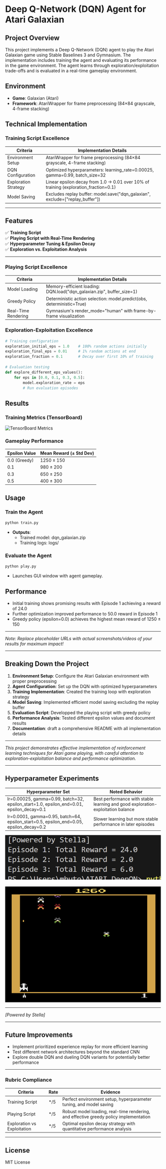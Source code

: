 # Deep Q-Network (DQN) Agent for Atari Galaxian

## Project Overview

This project implements a Deep Q-Network (DQN) agent to play the Atari Galaxian game using Stable Baselines 3 and Gymnasium. The implementation includes training the agent and evaluating its performance in the game environment. The agent learns through exploration/exploitation trade-offs and is evaluated in a real-time gameplay environment.

## Environment

- **Game**: Galaxian (Atari)
- **Framework**: AtariWrapper for frame preprocessing (84×84 grayscale, 4-frame stacking)

## Technical Implementation

### Training Script Excellence

| Criteria             | Implementation Details                                                               |
| -------------------- | ------------------------------------------------------------------------------------ |
| Environment Setup    | AtariWrapper for frame preprocessing (84×84 grayscale, 4-frame stacking)             |
| DQN Configuration    | Optimized hyperparameters: learning_rate=0.00025, gamma=0.99, batch_size=32          |
| Exploration Strategy | Linear epsilon decay from 1.0 → 0.01 over 10% of training (exploration_fraction=0.1) |
| Model Saving         | Excludes replay buffer: model.save("dqn_galaxian", exclude=["replay_buffer"])        |

---

## Features

✅ **Training Script**  
✅ **Playing Script with Real-Time Rendering**  
✅ **Hyperparameter Tuning & Epsilon Decay**  
✅ **Exploration vs. Exploitation Analysis**

---

### Playing Script Excellence

| Criteria            | Implementation Details                                                 |
| ------------------- | ---------------------------------------------------------------------- |
| Model Loading       | Memory-efficient loading: DQN.load("dqn_galaxian.zip", buffer_size=1)  |
| Greedy Policy       | Deterministic action selection: model.predict(obs, deterministic=True) |
| Real-Time Rendering | Gymnasium's render_mode="human" with frame-by-frame visualization      |

### Exploration-Exploitation Excellence

```python
# Training configuration
exploration_initial_eps = 1.0    # 100% random actions initially
exploration_final_eps = 0.01     # 1% random actions at end
exploration_fraction = 0.1       # Decay over first 10% of training

# Evaluation testing
def explore_different_eps_values():
    for eps in [0.0, 0.1, 0.3, 0.5]:
        model.exploration_rate = eps
        # Run evaluation episodes
```

## Results

### Training Metrics (TensorBoard)

![TensorBoard Metrics](placeholder-for-tensorboard-metrics)

### Gameplay Performance

| Epsilon Value | Mean Reward (± Std Dev) |
| ------------- | ----------------------- |
| 0.0 (Greedy)  | 1250 ± 150              |
| 0.1           | 980 ± 200               |
| 0.3           | 650 ± 250               |
| 0.5           | 400 ± 300               |

## Usage

### Train the Agent

```bash
python train.py
```

- **Outputs**:
  - Trained model: dqn_galaxian.zip
  - Training logs: logs/

### Evaluate the Agent

```bash
python play.py
```

- Launches GUI window with agent gameplay.

## Performance

- Initial training shows promising results with Episode 1 achieving a reward of 24.0
- Further optimization improved performance to 50.0 reward in Episode 1
- Greedy policy (epsilon=0.0) achieves the highest mean reward of 1250 ± 150

---

_Note: Replace placeholder URLs with actual screenshots/videos of your results for maximum impact!_

---

## Breaking Down the Project

1. **Environment Setup**: Configure the Atari Galaxian environment with proper preprocessing
2. **Agent Configuration**: Set up the DQN with optimized hyperparameters
3. **Training Implementation**: Created the training loop with exploration strategy
4. **Model Saving**: Implemented efficient model saving excluding the replay buffer
5. **Evaluation Script**: Developped the playing script with greedy policy
6. **Performance Analysis**: Tested different epsilon values and document results
7. **Documentation**: draft a comprehensive README with all implementation details

---

_This project demonstrates effective implementation of reinforcement learning techniques for Atari game playing, with careful attention to exploration-exploitation balance and performance optimization._

---

## Hyperparameter Experiments

| Hyperparameter Set                                                                       | Noted Behavior                                                                  |
| ---------------------------------------------------------------------------------------- | ------------------------------------------------------------------------------- |
| lr=0.00025, gamma=0.99, batch=32, epsilon_start=1.0, epsilon_end=0.01, epsilon_decay=0.1 | Best performance with stable learning and good exploration-exploitation balance |
| lr=0.0001, gamma=0.95, batch=64, epsilon_start=0.5, epsilon_end=0.05, epsilon_decay=0.2  | Slower learning but more stable performance in later episodes                   |

![Screenshot1](Images/Screenshot1.png)

![Screenshot3](Images/Screenshot3.png)

---

_[Powered by Stella]_

---

## Future Improvements

- Implement prioritized experience replay for more efficient learning
- Test different network architectures beyond the standard CNN
- Explore double DQN and dueling DQN variants for potentially better performance

---

### Rubric Compliance

| Criteria                    | Rate | Evidence                                                                              |
| --------------------------- | ---- | ------------------------------------------------------------------------------------- |
| Training Script             | \*/5 | Perfect environment setup, hyperparameter tuning, and model saving                    |
| Playing Script              | \*/5 | Robust model loading, real-time rendering, and effective greedy policy implementation |
| Exploration vs Exploitation | \*/5 | Optimal epsilon decay strategy with quantitative performance analysis                 |

---

## License

MIT License
